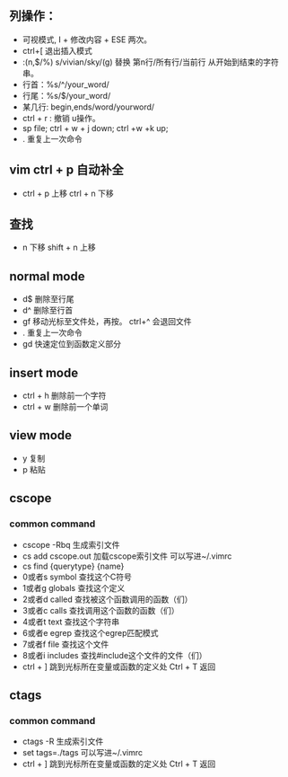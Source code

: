 ## 列操作：  
- 可视模式, I + 修改内容 + ESE 两次。  
- ctrl+[ 退出插入模式  
- :(n,$/%) s/vivian/sky/(g) 替换 第n行/所有行/当前行 从开始到结束的字符串。  
- 行首：%s/^/your_word/  
- 行尾：%s/$/your_word/  
- 某几行: begin,ends/word/yourword/  
- ctrl + r : 撤销 u操作。  
- sp file; ctrl + w + j down;  ctrl +w +k up;  
- . 重复上一次命令  
  
## vim ctrl + p 自动补全  
- ctrl + p 上移   ctrl + n 下移  
  
## 查找  
- n 下移  shift + n 上移  

## normal mode  
- d$ 删除至行尾  
- d^ 删除至行首  
- gf 移动光标至文件处，再按。 ctrl+^ 会退回文件  
- . 重复上一次命令  
- gd 快速定位到函数定义部分  

## insert mode  
- ctrl + h 删除前一个字符  
- ctrl + w 删除前一个单词  

## view mode
- y 复制
- p 粘贴

## cscope
### common command
- cscope -Rbq 生成索引文件
- cs add cscope.out 加载cscope索引文件 可以写进~/.vimrc
- cs find {querytype} {name} 
 - 0或者s symbol   查找这个C符号
 - 1或者g globals  查找这个定义
 - 2或者d called  查找被这个函数调用的函数（们）
 - 3或者c calls  查找调用这个函数的函数（们）
 - 4或者t text   查找这个字符串
 - 6或者e egrep  查找这个egrep匹配模式
 - 7或者f file   查找这个文件
 - 8或者i includes   查找#include这个文件的文件（们）
- ctrl + ] 跳到光标所在变量或函数的定义处  Ctrl + T 返回

## ctags
### common command
- ctags -R 生成索引文件
- set tags=./tags 可以写进~/.vimrc
- ctrl + ] 跳到光标所在变量或函数的定义处  Ctrl + T 返回
